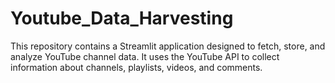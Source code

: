 # Youtube_Data_Harvesting
This repository contains a Streamlit application designed to fetch, store, and analyze YouTube channel data. It uses the YouTube API to collect information about channels, playlists, videos, and comments.
